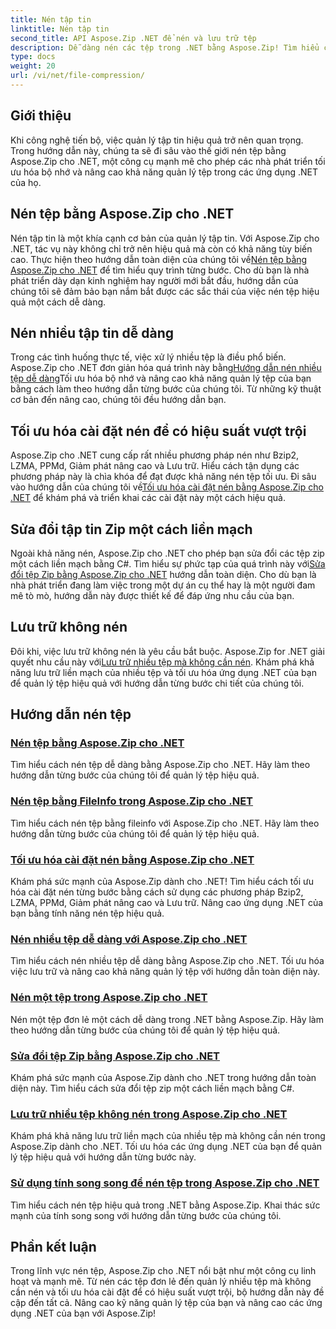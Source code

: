 ```yaml
---
title: Nén tập tin
linktitle: Nén tập tin
second_title: API Aspose.Zip .NET để nén và lưu trữ tệp
description: Dễ dàng nén các tệp trong .NET bằng Aspose.Zip! Tìm hiểu cách quản lý tệp từng bước bằng các phương pháp Bzip2, LZMA, PPMd, Deflate và Store để có cài đặt nén tối ưu.
type: docs
weight: 20
url: /vi/net/file-compression/
---
```


## Giới thiệu

Khi công nghệ tiến bộ, việc quản lý tập tin hiệu quả trở nên quan trọng. Trong hướng dẫn này, chúng ta sẽ đi sâu vào thế giới nén tệp bằng Aspose.Zip cho .NET, một công cụ mạnh mẽ cho phép các nhà phát triển tối ưu hóa bộ nhớ và nâng cao khả năng quản lý tệp trong các ứng dụng .NET của họ.

## Nén tệp bằng Aspose.Zip cho .NET
 Nén tập tin là một khía cạnh cơ bản của quản lý tập tin. Với Aspose.Zip cho .NET, tác vụ này không chỉ trở nên hiệu quả mà còn có khả năng tùy biến cao. Thực hiện theo hướng dẫn toàn diện của chúng tôi về[Nén tệp bằng Aspose.Zip cho .NET](./compress-file/) để tìm hiểu quy trình từng bước. Cho dù bạn là nhà phát triển dày dạn kinh nghiệm hay người mới bắt đầu, hướng dẫn của chúng tôi sẽ đảm bảo bạn nắm bắt được các sắc thái của việc nén tệp hiệu quả một cách dễ dàng.

## Nén nhiều tập tin dễ dàng
 Trong các tình huống thực tế, việc xử lý nhiều tệp là điều phổ biến. Aspose.Zip cho .NET đơn giản hóa quá trình này bằng[Hướng dẫn nén nhiều tệp dễ dàng](./compress-multiple-files/)Tối ưu hóa bộ nhớ và nâng cao khả năng quản lý tệp của bạn bằng cách làm theo hướng dẫn từng bước của chúng tôi. Từ những kỹ thuật cơ bản đến nâng cao, chúng tôi đều hướng dẫn bạn.

## Tối ưu hóa cài đặt nén để có hiệu suất vượt trội
 Aspose.Zip cho .NET cung cấp rất nhiều phương pháp nén như Bzip2, LZMA, PPMd, Giảm phát nâng cao và Lưu trữ. Hiểu cách tận dụng các phương pháp này là chìa khóa để đạt được khả năng nén tệp tối ưu. Đi sâu vào hướng dẫn của chúng tôi về[Tối ưu hóa cài đặt nén bằng Aspose.Zip cho .NET](./optimizing-compression-settings/) để khám phá và triển khai các cài đặt này một cách hiệu quả.

## Sửa đổi tập tin Zip một cách liền mạch
 Ngoài khả năng nén, Aspose.Zip cho .NET cho phép bạn sửa đổi các tệp zip một cách liền mạch bằng C#. Tìm hiểu sự phức tạp của quá trình này với[Sửa đổi tệp Zip bằng Aspose.Zip cho .NET](./modifying-zip-files/) hướng dẫn toàn diện. Cho dù bạn là nhà phát triển đang làm việc trong một dự án cụ thể hay là một người đam mê tò mò, hướng dẫn này được thiết kế để đáp ứng nhu cầu của bạn.

## Lưu trữ không nén
Đôi khi, việc lưu trữ không nén là yêu cầu bắt buộc. Aspose.Zip for .NET giải quyết nhu cầu này với[Lưu trữ nhiều tệp mà không cần nén](./store-multiple-files-no-compression/). Khám phá khả năng lưu trữ liền mạch của nhiều tệp và tối ưu hóa ứng dụng .NET của bạn để quản lý tệp hiệu quả với hướng dẫn từng bước chi tiết của chúng tôi.

## Hướng dẫn nén tệp
### [Nén tệp bằng Aspose.Zip cho .NET](./compress-file/)
Tìm hiểu cách nén tệp dễ dàng bằng Aspose.Zip cho .NET. Hãy làm theo hướng dẫn từng bước của chúng tôi để quản lý tệp hiệu quả.
### [Nén tệp bằng FileInfo trong Aspose.Zip cho .NET](./compress-files-fileinfo/)
Tìm hiểu cách nén tệp bằng fileinfo với Aspose.Zip cho .NET. Hãy làm theo hướng dẫn từng bước của chúng tôi để quản lý tệp hiệu quả.
### [Tối ưu hóa cài đặt nén bằng Aspose.Zip cho .NET](./optimizing-compression-settings/)
Khám phá sức mạnh của Aspose.Zip dành cho .NET! Tìm hiểu cách tối ưu hóa cài đặt nén từng bước bằng cách sử dụng các phương pháp Bzip2, LZMA, PPMd, Giảm phát nâng cao và Lưu trữ. Nâng cao ứng dụng .NET của bạn bằng tính năng nén tệp hiệu quả.
### [Nén nhiều tệp dễ dàng với Aspose.Zip cho .NET](./compress-multiple-files/)
Tìm hiểu cách nén nhiều tệp dễ dàng bằng Aspose.Zip cho .NET. Tối ưu hóa việc lưu trữ và nâng cao khả năng quản lý tệp với hướng dẫn toàn diện này.
### [Nén một tệp trong Aspose.Zip cho .NET](./compress-single-file/)
Nén một tệp đơn lẻ một cách dễ dàng trong .NET bằng Aspose.Zip. Hãy làm theo hướng dẫn từng bước của chúng tôi để quản lý tệp hiệu quả.
### [Sửa đổi tệp Zip bằng Aspose.Zip cho .NET](./modifying-zip-files/)
Khám phá sức mạnh của Aspose.Zip dành cho .NET trong hướng dẫn toàn diện này. Tìm hiểu cách sửa đổi tệp zip một cách liền mạch bằng C#.
### [Lưu trữ nhiều tệp không nén trong Aspose.Zip cho .NET](./store-multiple-files-no-compression/)
Khám phá khả năng lưu trữ liền mạch của nhiều tệp mà không cần nén trong Aspose.Zip dành cho .NET. Tối ưu hóa các ứng dụng .NET của bạn để quản lý tệp hiệu quả với hướng dẫn từng bước này.
### [Sử dụng tính song song để nén tệp trong Aspose.Zip cho .NET](./using-parallelism-compress-files/)
Tìm hiểu cách nén tệp hiệu quả trong .NET bằng Aspose.Zip. Khai thác sức mạnh của tính song song với hướng dẫn từng bước của chúng tôi.

## Phần kết luận
Trong lĩnh vực nén tệp, Aspose.Zip cho .NET nổi bật như một công cụ linh hoạt và mạnh mẽ. Từ nén các tệp đơn lẻ đến quản lý nhiều tệp mà không cần nén và tối ưu hóa cài đặt để có hiệu suất vượt trội, bộ hướng dẫn này đề cập đến tất cả. Nâng cao kỹ năng quản lý tệp của bạn và nâng cao các ứng dụng .NET của bạn với Aspose.Zip!
